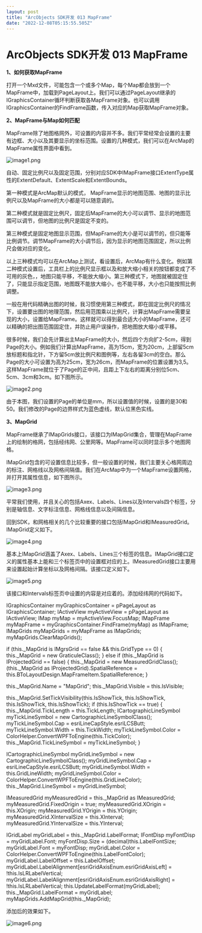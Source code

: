 ```yaml
---
layout: post
title: "ArcObjects SDK开发 013 MapFrame"
date: "2022-12-08T05:15:55.505Z"
---
```

ArcObjects SDK开发 013 MapFrame
=============================

**1、如何获取MapFrame**

打开一个Mxd文件，可能包含一个或多个Map，每个Map都会放到一个MapFrame中，加载到PageLayout上。我们可以通过PageLayout继承的IGraphicsContainer循环判断获取各MapFrame对象。也可以调用IGraphicsContainer的FindFrame函数，传入对应的Map获取MapFrame对象。

**2、MapFrame与Map如何匹配**

MapFrame除了地图格网外，可设置的内容并不多。我们平常经常会设置的主要有边框、大小以及其要显示的坐标范围。设置的几种模式，我们可以在ArcMap的MapFrame属性界面中看到。

![image1.png](https://img2023.cnblogs.com/blog/146887/202212/146887-20221208102034250-1116672130.png)

自动、固定比例尺以及固定范围，分别对应SDK中IMapFrame接口ExtentType属性的ExtentDefault、ExtentScale和ExtentBounds。

第一种模式是ArcMap默认的模式， MapFrame显示的地图范围、地图的显示比例尺以及MapFrame的大小都是可以随意调的。

第二种模式就是固定比例尺，固定后MapFrame的大小可以调节、显示的地图范围可以调节，但地图的比例尺是固定不变的。

第三种模式是固定地图显示范围，但MapFrame的大小是可以调节的，但只能等比例调节。调节MapFrame的大小调节后，因为显示的地图范围固定，所以比例尺会做对应的变化。

以上三种模式均可以在ArcMap上测试，看设置后，ArcMap有什么变化。例如第二种模式设置后，工具栏上的比例尺显示框以及和放大缩小相关的按钮都变成了不可用的灰色，，地图只能平移，不能放大缩小。第三种模式下，地图就被固定住了，只能显示指定范围，地图既不能放大缩小，也不能平移，大小也只能按照比例调整。

一般在用代码精确出图的时候，我习惯使用第三种模式，即在固定比例尺的情况下，设置要出图的地理范围，然后用范围乘以比例尺，计算出MapFrame需要呈现的大小，设置给MapFrame。这样就可以得到最合适大小的MapFrame，还可以精确的把出图范围固定住，并防止用户误操作，把地图放大缩小或平移。

很多时候，我们会先计算出主MapFrame的大小，然后四个方向扩2-5cm，得到Page的大小。例如我们计算出MapFrame，高为15cm，宽为20cm，上部留5cm放标题和指北针，下方留5cm放比例尺和图例等，左右各留3cm的空白。那么Page的大小可设置为高为25cm，宽为26cm，而MapFrame的位置设置为3,5。这样MapFrame就位于了Page的正中间，且距上下左右的距离分别位5cm、5cm、3cm和3cm。如下图所示。

![image2.png](https://img2023.cnblogs.com/blog/146887/202212/146887-20221208102033857-1169541164.png)

由于本图，我们设置的Page的单位是mm，所以设置值的时候，设置的是30和50。我们修改的Page的边界样式为蓝色虚线，默认位黑色实线。

**3、MapGrid**

MapFrame继承了IMapGrids接口，该接口为IMapGrid集合，管理在MapFrame上的绘制的格网，包括经纬网、公里网等。MapFrame可以同时显示多个地图网格。

IMapGrid包含的可设置信息比较多，但一般设置的时候，我们主要关心格网周边的标注、网格线以及网格间隔值。我们在ArcMap中为一个MapFrame设置网格，并打开其属性信息，如下图所示。

![image3.png](https://img2023.cnblogs.com/blog/146887/202212/146887-20221208102033842-30906663.png)

平常我们使用，并且关心的包括Axex、Labels、Lines以及Intervals四个标签，分别是轴信息、文字标注信息、网格线信息以及间隔信息。

回到SDK，和网格相关的几个比较重要的接口包括IMapGrid和IMeasuredGrid。IMapGrid定义如下。

![image4.png](https://img2023.cnblogs.com/blog/146887/202212/146887-20221208102033840-766820951.png)

基本上IMapGrid涵盖了Axex、Labels、Lines三个标签的信息。IMapGrid接口定义的属性基本上能和三个标签页中的设置框对应的上。IMeasuredGrid接口主要用来设置起始计算坐标以及网格间隔。该接口定义如下。

![image5.png](https://img2023.cnblogs.com/blog/146887/202212/146887-20221208102033796-1200009069.png)

该接口和Intervals标签页中设置的内容是对应着的。添加经纬网的代码如下。

IGraphicsContainer myGraphicsContainer = pPageLayout as IGraphicsContainer;
IActiveView myActiveView \= pPageLayout as IActiveView;
IMap myMap \= myActiveView.FocusMap;
IMapFrame myMapFrame \= myGraphicsContainer.FindFrame(myMap) as IMapFrame;
IMapGrids myMapGrids \= myMapFrame as IMapGrids;
myMapGrids.ClearMapGrids();

if (this.\_MapGrid is IMgrsGrid == false && this.GridType == 0)
{
    this.\_MapGrid = new GraticuleClass();
}
else if (this.\_MapGrid is IProjectedGrid == false)
{
    this.\_MapGrid = new MeasuredGridClass();
    (this.\_MapGrid as IProjectedGrid).SpatialReference = this.BToLayoutDesign.MapFrameItem.SpatialReference;
}

this.\_MapGrid.Name = "MapGrid";
this.\_MapGrid.Visible = this.IsVisible;

this.\_MapGrid.SetTickVisibility(this.IsShowTick, this.IsShowTick, this.IsShowTick, this.IsShowTick);
if (this.IsShowTick == true)
{
    this.\_MapGrid.TickLength = this.TickLength;
    ICartographicLineSymbol myTickLineSymbol \= new CartographicLineSymbolClass();
    myTickLineSymbol.Cap \= esriLineCapStyle.esriLCSButt;
    myTickLineSymbol.Width \= this.TickWidth;
    myTickLineSymbol.Color \= ColorHelper.ConvertWPFToEngine(this.TickColor);
    this.\_MapGrid.TickLineSymbol = myTickLineSymbol;
}

ICartographicLineSymbol myGridLineSymbol \= new CartographicLineSymbolClass();
myGridLineSymbol.Cap \= esriLineCapStyle.esriLCSButt;
myGridLineSymbol.Width \= this.GridLineWidth;
myGridLineSymbol.Color \= ColorHelper.ConvertWPFToEngine(this.GridLineColor);
this.\_MapGrid.LineSymbol = myGridLineSymbol;

IMeasuredGrid myMeasuredGrid \= this.\_MapGrid as IMeasuredGrid;
myMeasuredGrid.FixedOrigin \= true;
myMeasuredGrid.XOrigin \= this.XOrigin;
myMeasuredGrid.YOrigin \= this.YOrigin;
myMeasuredGrid.XIntervalSize \= this.XInterval;
myMeasuredGrid.YIntervalSize \= this.YInterval;

IGridLabel myGridLabel \= this.\_MapGrid.LabelFormat;
IFontDisp myFontDisp \= myGridLabel.Font;
myFontDisp.Size \= (decimal)this.LabelFontSize;
myGridLabel.Font \= myFontDisp;
myGridLabel.Color \= ColorHelper.ConvertWPFToEngine(this.LabelFontColor);
myGridLabel.LabelOffset \= this.LabelOffset;
myGridLabel.LabelAlignment\[esriGridAxisEnum.esriGridAxisLeft\] \= !this.IsLRLabelVertical;
myGridLabel.LabelAlignment\[esriGridAxisEnum.esriGridAxisRight\] \= !this.IsLRLabelVertical;
this.UpdateLabelFormat(myGridLabel);
this.\_MapGrid.LabelFormat = myGridLabel;
myMapGrids.AddMapGrid(this.\_MapGrid);

添加后的效果如下。

![image6.png](https://img2023.cnblogs.com/blog/146887/202212/146887-20221208102033955-1139256933.png)
